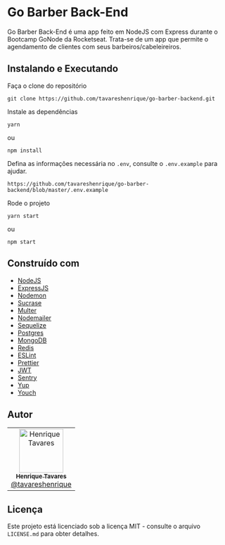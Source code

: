 
# Go Barber Back-End

Go Barber Back-End é uma app feito em NodeJS com Express durante o Bootcamp GoNode da Rocketseat. Trata-se de um app que permite o agendamento de clientes com seus barbeiros/cabeleireiros.

## Instalando e Executando

Faça o clone do repositório

```
git clone https://github.com/tavareshenrique/go-barber-backend.git
```

Instale as dependências

```
yarn
```

ou

```
npm install
```

Defina as informações necessária no `.env`, consulte o `.env.example` para ajudar.

```
https://github.com/tavareshenrique/go-barber-backend/blob/master/.env.example
```

Rode o projeto

```
yarn start
```

ou

```
npm start
```

## Construído com

- [NodeJS](https://nodejs.org/en/)
- [ExpressJS](https://expressjs.com/pt-br/)
- [Nodemon](https://nodemon.io/)
- [Sucrase](https://github.com/alangpierce/sucrase)
- [Multer](https://github.com/expressjs/multer)
- [Nodemailer](https://nodemailer.com/about/)
- [Sequelize](https://sequelize.org/)
- [Postgres](https://www.postgresql.org/)
- [MongoDB](https://www.mongodb.com/)
- [Redis](https://redis.io/)
- [ESLint](https://eslint.org/)
- [Prettier](https://prettier.io/)
- [JWT](https://jwt.io/)
- [Sentry](https://sentry.io/)
- [Yup](https://github.com/jquense/yup)
- [Youch](https://github.com/poppinss/youch)

## Autor

<table>
  <tr>
    <td align="center">
      <a href="http://github.com/tavareshenrique/">
        <img src="https://avatars1.githubusercontent.com/u/27022914?v=4" width="100px;" alt="Henrique Tavares"/>
        <br />
        <sub>
          <b>Henrique Tavares</b>
        </sub>
       </a>
       <br />
       <a href="https://github.com/tavareshenrique/app-gobarber/commits?author=tavareshenrique" title="Code">@tavareshenrique</a>
    </td>
  </tr>
</table>

## Licença

Este projeto está licenciado sob a licença MIT - consulte o arquivo `LICENSE.md` para obter detalhes.
